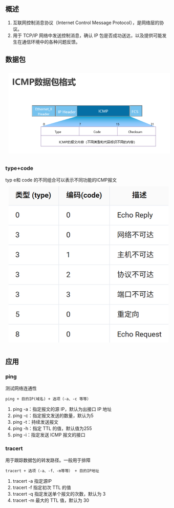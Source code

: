 ## 概述
1. 互联网控制消息协议（Internet Control Message Protocol），是网络层的协议。
2. 用于 TCP/IP 网络中发送控制消息，确认 IP 包是否成功送达，以及提供可能发生在通信环境中的各种问题反馈。

## 数据包
<img src="../../pic/Protocol/Network/icmp_data.png" style="width:600px;padding:10px;"/>

### type+code
typ e和 code 的不同组合可以表示不同功能的ICMP报文
<img src="../../pic/Protocol/Network/icmp_type_code.png" style="width:500px;padding:10px;"/>

## 应用
### ping
测试网络连通性
```
ping + 目的IP(域名) + 选项（-a、-c 等等）
```
1. ping -a：指定报文的源 IP，默认为出接口 IP 地址
2. ping -c：指定报文发送的数量，默认为5
3. ping -t：持续发送报文
4. ping -h：指定 TTL 的值，默认值为255
5. ping -i：指定发送 ICMP 报文的接口
### tracert
用于跟踪数据包的转发路径。一般用于排障
```
tracert + 选项（-a、-f、-m等等） + 目的IP地址
```
1. tracert -a 指定源IP
2. tracert -f 指定初次 TTL 的值
3. tracert -q 指定发送单个报文的次数，默认为 3
4. tracert -m 最大的 TTL 值，默认为 30